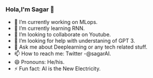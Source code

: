 ### Hola,I'm Sagar 👋

- 🔭 I’m currently working on MLops.
- 🌱 I’m currently learning RNN.
- 👯 I’m looking to collaborate on Youtube.
- 🤔 I’m looking for help with understaning of GPT 3.
- 💬 Ask me about Deeplearning or any tech related stuff.
- 📫 How to reach me: Twitter -@sagarAI.
- 😄 Pronouns: He/his.
- ⚡ Fun fact: AI is the New Electricity.

